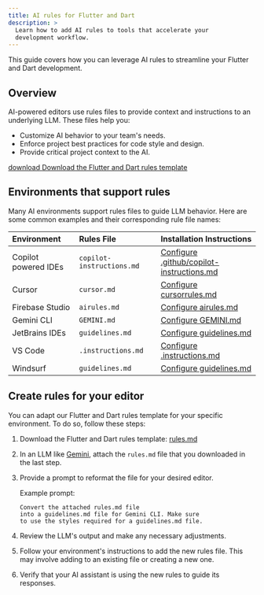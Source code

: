 ```yaml
---
title: AI rules for Flutter and Dart
description: >
  Learn how to add AI rules to tools that accelerate your
  development workflow.
---
```


This guide covers how you can leverage AI rules to
streamline your Flutter and Dart development.

## Overview

AI-powered editors use rules files to provide context and
instructions to an underlying LLM. These files help you:

*   Customize AI behavior to your team's needs.
*   Enforce project best practices for code style and
    design.
*   Provide critical project context to the AI.

<a class="filled-button" style="margin-bottom: 0.5rem;" href="https://raw.githubusercontent.com/flutter/flutter/refs/heads/master/docs/rules/rules.md" download>
  <span aria-hidden="true" class="material-symbols" translate="no">download</span>
  <span>Download the Flutter and Dart rules template</span>
</a>

## Environments that support rules

Many AI environments support rules files to guide
LLM behavior. Here are some common examples and their
corresponding rule file names:

| Environment | Rules File | Installation Instructions                     |
| :--- | :--- |:----------------------------------------------|
| Copilot powered IDEs | `copilot-instructions.md` | [Configure .github/copilot-instructions.md][] |
| Cursor | `cursor.md` | [Configure cursorrules.md][]                  |
| Firebase Studio | `airules.md` | [Configure airules.md][]                      |
| Gemini CLI | `GEMINI.md` | [Configure GEMINI.md][]                       |
| JetBrains IDEs | `guidelines.md` | [Configure guidelines.md][]                   |
| VS Code | `.instructions.md` | [Configure .instructions.md][]                |
| Windsurf | `guidelines.md` | [Configure guidelines.md][]                   |

[Configure airules.md]: https://firebase.google.com/docs/studio/set-up-gemini#custom-instructions
[Configure .github/copilot-instructions.md]: https://code.visualstudio.com/docs/copilot/copilot-customization#_custom-instructions
[Configure cursorrules.md]: https://docs.cursor.com/en/context/rules
[Configure guidelines.md]: https://www.jetbrains.com/help/junie/customize-guidelines.html
[Configure .instructions.md]: https://code.visualstudio.com/docs/copilot/copilot-customization#_custom-instructions
[Configure guidelines.md]: https://docs.windsurf.com/windsurf/cascade/memories#rules
[Configure GEMINI.md]: https://codelabs.developers.google.com/gemini-cli-hands-on

## Create rules for your editor

You can adapt our Flutter and Dart rules template for your
specific environment. To do so, follow these steps:

1.  Download the Flutter and Dart rules template:
    <a href="https://raw.githubusercontent.com/flutter/flutter/refs/heads/master/docs/rules/rules.md" download>rules.md</a>

1.  In an LLM like [Gemini][], attach the
    `rules.md` file that you downloaded in
    the last step.
    
1.  Provide a prompt to reformat the file for your desired
    editor.

    Example prompt:

    ```text
    Convert the attached rules.md file
    into a guidelines.md file for Gemini CLI. Make sure
    to use the styles required for a guidelines.md file.
    ```

1.  Review the LLM's output and make any necessary
    adjustments.

1.  Follow your environment's instructions to add the new
    rules file. This may involve adding to an existing file
    or creating a new one.

1.  Verify that your AI assistant is using the new rules to
    guide its responses.

[Gemini]: https://gemini.google.com/
